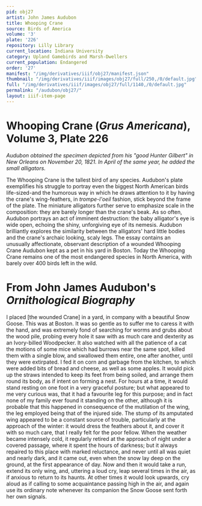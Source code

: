 ```yaml
---
pid: obj27
artist: John James Audubon
title: Whooping Crane
source: Birds of America
volume: '3'
plate: '226'
repository: Lilly Library
current_location: Indiana University
category: Upland Gamebirds and Marsh-Dwellers
current_population: Endangered
order: '27'
manifest: "/img/derivatives/iiif/obj27/manifest.json"
thumbnail: "/img/derivatives/iiif/images/obj27/full/250,/0/default.jpg"
full: "/img/derivatives/iiif/images/obj27/full/1140,/0/default.jpg"
permalink: "/audubon/obj27/"
layout: iiif-item-page
---
```

# Whooping Crane (_Grus Americana_), Volume 3, Plate 226

_Audubon obtained the specimen depicted from his "good Hunter Gilbert" in New Orleans on November 20, 1821. In April of the same year, he added the small alligators._

The Whooping Crane is the tallest bird of any species. Audubon's plate exemplifies his struggle to portray even the biggest North American birds life-sized-and the humorous way in which he draws attention to it by having the crane's wing-feathers, in _trompe-l'oeil_ fashion, stick beyond the frame of the plate. The miniature alligators further serve to emphasize scale in the composition: they are barely longer than the crane's beak. As so often, Audubon portrays an act of imminent destruction: the baby alligator's eye is wide open, echoing the shiny, unforgiving eye of its nemesis. Audubon brilliantly explores the similarity between the alligators' hard little bodies and the crane's archaic looking, scaly legs. The essay contains an unusually affectionate, observant description of a wounded Whooping Crane Audubon kept as a pet in his yard in Boston. Today the Whooping Crane remains one of the most endangered species in North America, with barely over 400 birds left in the wild.

# From John James Audubon's _Ornithological Biography_

I placed [the wounded Crane] in a yard, in company with a beautiful Snow Goose. This was at Boston. It was so gentle as to suffer me to caress it with the hand, and was extremely fond of searching for worms and grubs about the wood pile, probing every hole it saw with as much care and dexterity as an Ivory-billed Woodpecker. It also watched with all the patience of a cat the motions of some mice which had burrows near the same spot, killed them with a single blow, and swallowed them entire, one after another, until they were extirpated. I fed it on corn and garbage from the kitchen, to which were added bits of bread and cheese, as well as some apples. It would pick up the straws intended to keep its feet from being soiled, and arrange them round its body, as if intent on forming a nest. For hours at a time, it would stand resting on one foot in a very graceful posture; but what appeared to me very curious was, that it had a favourite leg for this purpose; and in fact none of my family ever found it standing on the other, although it is probable that this happened in consequence of the mutilation of the wing, the leg employed being that of the injured side. The stump of its amputated wing appeared to be a constant source of trouble, particularly at the approach of the winter: it would dress the feathers about it, and cover it with so much care, that I really felt for the poor fellow. When the weather became intensely cold, it regularly retired at the approach of night under a covered passage, where it spent the hours of darkness; but it always repaired to this place with marked reluctance, and never until all was quiet and nearly dark, and it came out, even when the snow lay deep on the ground, at the first appearance of day. Now and then it would take a run, extend its only wing, and, uttering a loud cry, leap several times in the air, as if anxious to return to its haunts. At other times it would look upwards, cry aloud as if calling to some acquaintance passing high in the air, and again use its ordinary note whenever its companion the Snow Goose sent forth her own signals.
